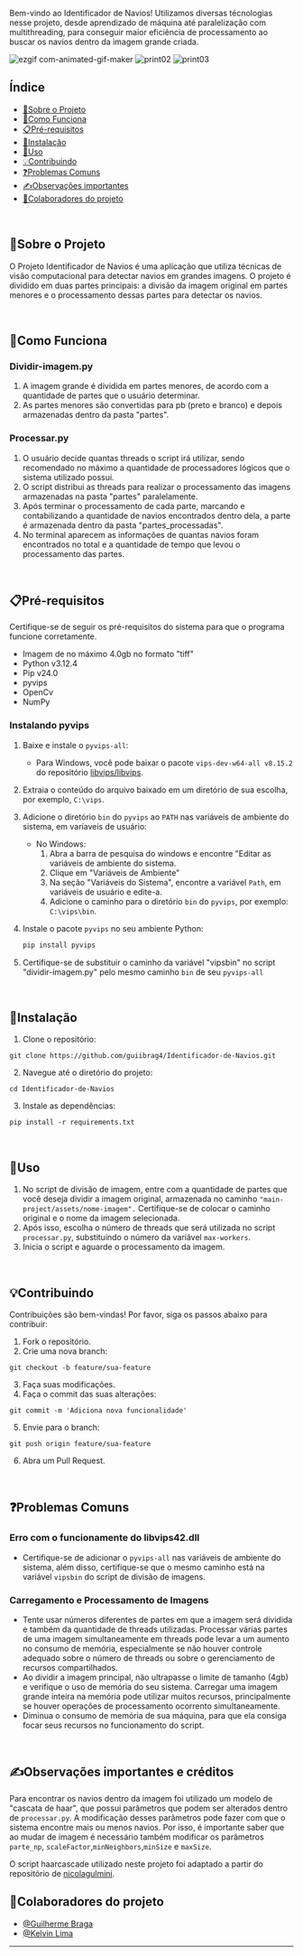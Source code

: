 Bem-vindo ao Identificador de Navios! Utilizamos diversas técnologias nesse projeto, desde aprendizado de máquina até paralelização com multithreading, para conseguir maior eficiência de processamento ao buscar os navios dentro da imagem grande criada.

![ezgif com-animated-gif-maker](https://github.com/user-attachments/assets/df5548e0-66e6-4b13-a20f-ed7a85187517)
![print02](https://github.com/user-attachments/assets/32698fba-84a5-48f6-8975-5fcde79a6afa)
![print03](https://github.com/user-attachments/assets/a289db7a-234e-44ed-aef4-81d83af934e9)


## Índice

- [📄Sobre o Projeto](#sobre-o-projeto)
- [🔎Como Funciona](#como-funciona)
- [📋Pré-requisitos](#pré-requisitos)
- [🔧Instalação](#instalação)
- [🚀Uso](#uso)
- [💡Contribuindo](#contribuindo)
- [❓Problemas Comuns](#problemas-comuns)
- [✍️Observações importantes](#observações-importantes)
- [🤝Colaboradores do projeto](#colaboradores-do-projeto)

<br>

## 📄Sobre o Projeto
O Projeto Identificador de Navios é uma aplicação que utiliza técnicas de visão computacional para detectar navios em grandes imagens. O projeto é dividido em duas partes principais: a divisão da imagem original em partes menores e o processamento dessas partes para detectar os navios.

<br>

## 🔎Como Funciona

### Dividir-imagem.py
1. A imagem grande é dividida em partes menores, de acordo com a quantidade de partes que o usuário determinar.
2. As partes menores são convertidas para pb (preto e branco) e depois armazenadas dentro da pasta "partes".

### Processar.py
1. O usuário decide quantas threads o script irá utilizar, sendo recomendado no máximo a quantidade de processadores lógicos que o sistema utilizado possui.
2. O script distribui as threads para realizar o processamento das imagens armazenadas na pasta "partes" paralelamente.
3. Após terminar o processamento de cada parte, marcando e contabilizando a quantidade de navios encontrados dentro dela, a parte é armazenada dentro da pasta "partes_processadas".
4. No terminal aparecem as informações de quantas navios foram encontrados no total e a quantidade de tempo que levou o processamento das partes.

<br>

## 📋Pré-requisitos

Certifique-se de seguir os pré-requisitos do sistema para que o programa funcione corretamente.

* Imagem de no máximo 4.0gb no formato "tiff"
* Python v3.12.4
* Pip v24.0
* pyvips
* OpenCv
* NumPy

### Instalando pyvips

1. Baixe e instale o `pyvips-all`:

   - Para Windows, você pode baixar o pacote `vips-dev-w64-all v8.15.2` do repositório [libvips/libvips](https://github.com/libvips/libvips/releases).

2. Extraia o conteúdo do arquivo baixado em um diretório de sua escolha, por exemplo, `C:\vips`.

3. Adicione o diretório `bin` do `pyvips` ao `PATH` nas variáveis de ambiente do sistema, em varíaveis de usuário:

   - No Windows:
     1. Abra a barra de pesquisa do windows e encontre "Editar as variáveis de ambiente do sistema.
     2. Clique em "Variáveis de Ambiente"
     3. Na seção "Variáveis do Sistema", encontre a variável `Path`, em  variáveis de usuário e edite-a.
     4. Adicione o caminho para o diretório `bin` do `pyvips`, por exemplo: `C:\vips\bin`.

4. Instale o pacote `pyvips` no seu ambiente Python:

   ```sh
   pip install pyvips

5. Certifique-se de substituir o caminho da variável "vipsbin" no script "dividir-imagem.py" pelo mesmo caminho `bin` de seu `pyvips-all`

<br>

## 🔧Instalação

1. Clone o repositório:
```
git clone https://github.com/guiibrag4/Identificador-de-Navios.git
```
2. Navegue até o diretório do projeto:
```
cd Identificador-de-Navios
```
3.  Instale as dependências:
```
pip install -r requirements.txt
```

<br>

## 🚀Uso

1. No script de divisão de imagem, entre com a quantidade de partes que você deseja dividir a imagem original, armazenada no caminho `"main-project/assets/nome-imagem".` Certifique-se de colocar o caminho original e o nome da imagem selecionada.
2. Após isso, escolha o número de threads que será utilizada no script `processar.py`, substituindo o número da variável `max-workers`.
3. Inicia o script e aguarde o processamento da imagem.

<br>

## 💡Contribuindo

Contribuições são bem-vindas! Por favor, siga os passos abaixo para contribuir:

1. Fork o repositório.
2. Crie uma nova branch:

```
git checkout -b feature/sua-feature
```

3. Faça suas modificações.
4. Faça o commit das suas alterações:

```
git commit -m 'Adiciona nova funcionalidade'
```


5. Envie para o branch:
```
git push origin feature/sua-feature
```

6. Abra um Pull Request.

<br>

## ❓Problemas Comuns

### Erro com o funcionamente do libvips42.dll
* Certifique-se de adicionar o `pyvips-all` nas variáveis de ambiente do sistema, além disso, certifique-se que o mesmo caminho está na variável `vipsbin` do script de divisão de imagens.
  
### Carregamento e Processamento de Imagens
* Tente usar números diferentes de partes em que a imagem será dividida e também da quantidade de threads utilizadas. Processar várias partes de uma imagem simultaneamente em threads pode levar a um aumento no consumo de memória, especialmente se não houver controle adequado sobre o número de threads ou sobre o gerenciamento de recursos compartilhados.
* Ao dividir a imagem principal, não ultrapasse o limite de tamanho (4gb) e verifique o uso de memória do seu sistema. Carregar uma imagem grande inteira na memória pode utilizar muitos recursos, principalmente se houver operações de processamento ocorrento simultaneamente.
* Diminua o consumo de memória de sua máquina, para que ela consiga focar seus recursos no funcionamento do script.

<br>

## ✍Observações importantes e créditos 
Para encontrar os navios dentro da imagem foi utilizado um modelo de "cascata de haar", que possui parâmetros que podem ser alterados dentro de `processar.py`. A modificação desses parâmetros pode fazer com que o sistema encontre mais ou menos navios. Por isso, é importante saber que ao mudar de imagem é necessário também modificar os parâmetros `parte_np`, `scaleFactor`,`minNeighbors`,`minSize` e `maxSize`. 
  
O script haarcascade utilizado neste projeto foi adaptado a partir do repositório de [nicolagulmini](https://github.com/nicolagulmini/Boat_Detector).

## 🤝Colaboradores do projeto

- [@Guilherme Braga](https://github.com/guiibrag4)
- [@Kelvin Lima](https://github.com/KelvinUnieuro)

---
